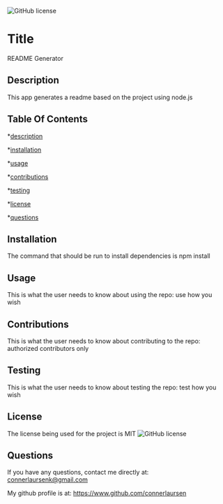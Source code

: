 
![GitHub license](https://img.shields.io/badge/license-MIT-blue.svg) 

# Title 

README Generator



## Description 

This app generates a readme based on the project using node.js



## Table Of Contents 

*[description](#description) 

*[installation](#installation) 

*[usage](#usage) 

*[contributions](#contributions) 

*[testing](#testing) 

*[license](#license) 

*[questions](#questions) 



## Installation 

The command that should be run to install dependencies is npm install 



## Usage 

This is what the user needs to know about using the repo: use how you wish 



## Contributions 

This is what the user needs to know about contributing to the repo: authorized contributors only 



## Testing 

This is what the user needs to know about testing the repo: test how you wish 



## License 

The license being used for the project is MIT ![GitHub license](https://img.shields.io/badge/license-MIT-blue.svg) 



## Questions 

If you have any questions, contact me directly at: connerlaursenk@gmail.com 

My github profile is at: https://www.github.com/connerlaursen 

